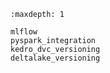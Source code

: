 ```{toctree}
:maxdepth: 1

mlflow
pyspark_integration
kedro_dvc_versioning
deltalake_versioning
```
